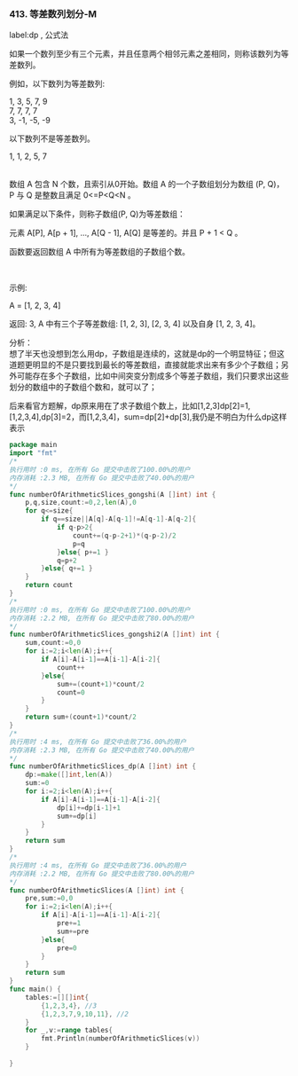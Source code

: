 ### 413. 等差数列划分-M

label:dp , 公式法

如果一个数列至少有三个元素，并且任意两个相邻元素之差相同，则称该数列为等差数列。  

例如，以下数列为等差数列:

1, 3, 5, 7, 9   
7, 7, 7, 7   
3, -1, -5, -9   

以下数列不是等差数列。

1, 1, 2, 5, 7  
 

数组 A 包含 N 个数，且索引从0开始。数组 A 的一个子数组划分为数组 (P, Q)，P 与 Q 是整数且满足 0<=P<Q<N 。

如果满足以下条件，则称子数组(P, Q)为等差数组：  

元素 A[P], A[p + 1], ..., A[Q - 1], A[Q] 是等差的。并且 P + 1 < Q 。   

函数要返回数组 A 中所有为等差数组的子数组个数。  

 

示例:

A = [1, 2, 3, 4]

返回: 3, A 中有三个子等差数组: [1, 2, 3], [2, 3, 4] 以及自身 [1, 2, 3, 4]。


分析：   
想了半天也没想到怎么用dp，子数组是连续的，这就是dp的一个明显特征；但这道题更明显的不是只要找到最长的等差数组，直接就能求出来有多少个子数组；另外可能存在多个子数组，比如中间突变分割成多个等差子数组，我们只要求出这些划分的数组中的子数组个数和，就可以了；     

后来看官方题解，dp原来用在了求子数组个数上，比如[1,2,3]dp[2]=1,[1,2,3,4],dp[3]=2，而[1,2,3,4]，sum=dp[2]+dp[3],我仍是不明白为什么dp这样表示

```go
package main
import "fmt"
/*
执行用时 :0 ms, 在所有 Go 提交中击败了100.00%的用户
内存消耗 :2.3 MB, 在所有 Go 提交中击败了40.00%的用户
*/
func numberOfArithmeticSlices_gongshi(A []int) int {
	p,q,size,count:=0,2,len(A),0
	for q<=size{
		if q==size||A[q]-A[q-1]!=A[q-1]-A[q-2]{
			if q-p>2{
				count+=(q-p-2+1)*(q-p-2)/2
				p=q
			}else{ p+=1 }
			q=p+2
		}else{ q+=1 }
	}
	return count
}
/*
执行用时 :0 ms, 在所有 Go 提交中击败了100.00%的用户
内存消耗 :2.2 MB, 在所有 Go 提交中击败了80.00%的用户
*/
func numberOfArithmeticSlices_gongshi2(A []int) int {
	sum,count:=0,0
	for i:=2;i<len(A);i++{
		if A[i]-A[i-1]==A[i-1]-A[i-2]{
			count++
		}else{
			sum+=(count+1)*count/2
			count=0
		}
	}
	return sum+(count+1)*count/2
}
/*
执行用时 :4 ms, 在所有 Go 提交中击败了36.00%的用户
内存消耗 :2.3 MB, 在所有 Go 提交中击败了40.00%的用户
*/
func numberOfArithmeticSlices_dp(A []int) int {
	dp:=make([]int,len(A))
	sum:=0
	for i:=2;i<len(A);i++{
		if A[i]-A[i-1]==A[i-1]-A[i-2]{
			dp[i]+=dp[i-1]+1
			sum+=dp[i]
		}
	}
	return sum
}
/*
执行用时 :4 ms, 在所有 Go 提交中击败了36.00%的用户
内存消耗 :2.2 MB, 在所有 Go 提交中击败了80.00%的用户
*/
func numberOfArithmeticSlices(A []int) int {
	pre,sum:=0,0
	for i:=2;i<len(A);i++{
		if A[i]-A[i-1]==A[i-1]-A[i-2]{
			pre+=1
			sum+=pre
		}else{
			pre=0
		}
	}
	return sum
}
func main() {
	tables:=[][]int{
		{1,2,3,4}, //3
		{1,2,3,7,9,10,11}, //2
	}
	for _,v:=range tables{
		fmt.Println(numberOfArithmeticSlices(v))
	}
	
}

```
